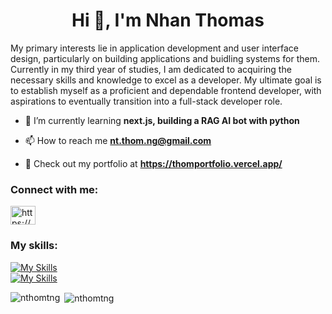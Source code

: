 <h1 align="center">Hi 👋, I'm Nhan Thomas</h1>
My primary interests lie in application development and user interface design, particularly on building applications and buidling systems for them. Currently in my third year of studies, I am dedicated to acquiring the necessary skills and knowledge to excel as a developer. My ultimate goal is to establish myself as a proficient and dependable frontend developer, with aspirations to eventually transition into a full-stack developer role.
<br>

- 🌱 I’m currently learning **next.js, building a RAG AI bot with python**

- 📫 How to reach me **nt.thom.ng@gmail.com**

- 📃 Check out my portfolio at **https://thomportfolio.vercel.app/**

<h3 align="left">Connect with me:</h3>
<p align="left">
<a href="https://www.linkedin.com/in/nhan-thomas-nguyen-024860253/" target="blank"><img align="center" src="https://raw.githubusercontent.com/rahuldkjain/github-profile-readme-generator/master/src/images/icons/Social/linked-in-alt.svg" alt="https://www.linkedin.com/in/nhan-thomas-nguyen-024860253/" height="30" width="40" /></a>
</p>

<h3 alignt="left">My skills:</h3>

[![My Skills](https://skillicons.dev/icons?i=js,ts,cs,java,php,react,svelte)](https://skillicons.dev)
<br>
[![My Skills](https://skillicons.dev/icons?i=postgres,mysql,azure,docker,bootstrap,tailwind)](https://skillicons.dev)

<p><img align="left" src="https://github-readme-stats.vercel.app/api/top-langs?username=nthomtng&show_icons=true&theme=tokyonight&locale=en&layout=compact" alt="nthomtng" /></p>

<p>&nbsp;<img align="center" src="https://github-readme-stats.vercel.app/api?username=nthomtng&show_icons=true&theme=tokyonight&locale=en" alt="nthomtng" /></p>

